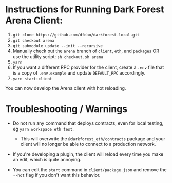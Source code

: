 # Instructions for Running Dark Forest Arena Client:

1. `git clone https://github.com/dfdao/darkforest-local.git`
2. `git checkout arena`
3. `git submodule update --init --recursive`
4. Manually check out the `arena` branch of `client`, `eth`, and `packages` OR use the utility script:
    `sh checkout.sh arena`
5. `yarn`
5. If you want a different RPC provider for the client, create a `.env` file that is a copy of `.env.example` and update `DEFAULT_RPC` accordingly.
5. `yarn start:client`

You can now develop the Arena client with hot reloading.

# Troubleshooting / Warnings
- Do not run any command that deploys contracts, even for local testing, eg `yarn workspace eth test`.  
    - This will overwrite the `@darkforest_eth/contracts` package and your client will no longer be able to connect to a production network.

- If you're developing a plugin, the client will reload every time you make an edit, which is quite annoying.
- You can edit the `start` command in `client/package.json` and remove the `--hot` flag if you don't want this behavior.
